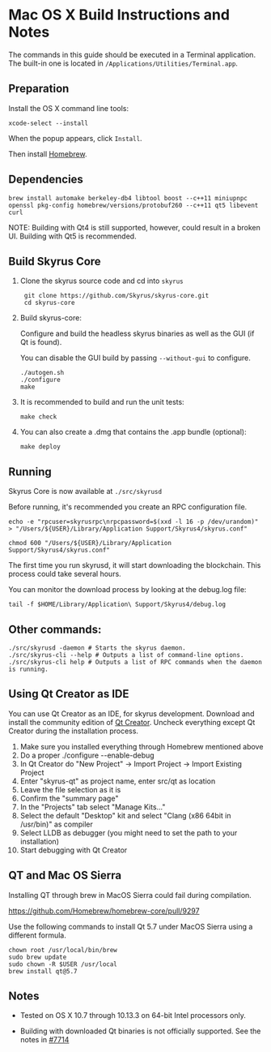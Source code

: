 Mac OS X Build Instructions and Notes
====================================
The commands in this guide should be executed in a Terminal application.
The built-in one is located in `/Applications/Utilities/Terminal.app`.

Preparation
-----------
Install the OS X command line tools:

`xcode-select --install`

When the popup appears, click `Install`.

Then install [Homebrew](http://brew.sh).

Dependencies
----------------------

    brew install automake berkeley-db4 libtool boost --c++11 miniupnpc openssl pkg-config homebrew/versions/protobuf260 --c++11 qt5 libevent curl

NOTE: Building with Qt4 is still supported, however, could result in a broken UI. Building with Qt5 is recommended.

Build Skyrus Core
------------------------

1. Clone the skyrus source code and cd into `skyrus`

        git clone https://github.com/Skyrus/skyrus-core.git
        cd skyrus-core

2.  Build skyrus-core:

    Configure and build the headless skyrus binaries as well as the GUI (if Qt is found).

    You can disable the GUI build by passing `--without-gui` to configure.

        ./autogen.sh
        ./configure
        make

3.  It is recommended to build and run the unit tests:

        make check

4.  You can also create a .dmg that contains the .app bundle (optional):

        make deploy

Running
-------

Skyrus Core is now available at `./src/skyrusd`

Before running, it's recommended you create an RPC configuration file.

    echo -e "rpcuser=skyrusrpc\nrpcpassword=$(xxd -l 16 -p /dev/urandom)" > "/Users/${USER}/Library/Application Support/Skyrus4/skyrus.conf"

    chmod 600 "/Users/${USER}/Library/Application Support/Skyrus4/skyrus.conf"

The first time you run skyrusd, it will start downloading the blockchain. This process could take several hours.

You can monitor the download process by looking at the debug.log file:

    tail -f $HOME/Library/Application\ Support/Skyrus4/debug.log

Other commands:
-------

    ./src/skyrusd -daemon # Starts the skyrus daemon.
    ./src/skyrus-cli --help # Outputs a list of command-line options.
    ./src/skyrus-cli help # Outputs a list of RPC commands when the daemon is running.

Using Qt Creator as IDE
------------------------
You can use Qt Creator as an IDE, for skyrus development.
Download and install the community edition of [Qt Creator](https://www.qt.io/download/).
Uncheck everything except Qt Creator during the installation process.

1. Make sure you installed everything through Homebrew mentioned above
2. Do a proper ./configure --enable-debug
3. In Qt Creator do "New Project" -> Import Project -> Import Existing Project
4. Enter "skyrus-qt" as project name, enter src/qt as location
5. Leave the file selection as it is
6. Confirm the "summary page"
7. In the "Projects" tab select "Manage Kits..."
8. Select the default "Desktop" kit and select "Clang (x86 64bit in /usr/bin)" as compiler
9. Select LLDB as debugger (you might need to set the path to your installation)
10. Start debugging with Qt Creator

QT and Mac OS Sierra
--------------------

Installing QT through brew in MacOS Sierra could fail during compilation.

https://github.com/Homebrew/homebrew-core/pull/9297

Use the following commands to install Qt 5.7 under MacOS Sierra using a different formula.

    chown root /usr/local/bin/brew
    sudo brew update
    sudo chown -R $USER /usr/local
    brew install qt@5.7

Notes
-----

* Tested on OS X 10.7 through 10.13.3 on 64-bit Intel processors only.

* Building with downloaded Qt binaries is not officially supported. See the notes in [#7714](https://github.com/skyrus/skyrus/issues/7714)
